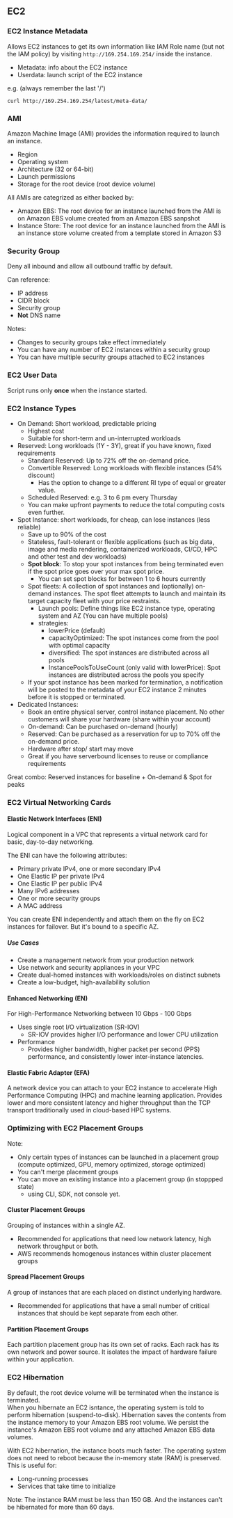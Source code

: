 ## EC2

### EC2 Instance Metadata

Allows EC2 instances to get its own information like IAM Role name (but not the IAM policy) by visiting `http://169.254.169.254/` inside the instance.

- Metadata: info about the EC2 instance
- Userdata: launch script of the EC2 instance

e.g. (always remember the last '/')

```
curl http://169.254.169.254/latest/meta-data/
```

### AMI
Amazon Machine Image (AMI) provides the information required to launch an instance.
- Region
- Operating system
- Architecture (32 or 64-bit)
- Launch permissions
- Storage for the root device (root device volume)

All AMIs are categrized as either backed by:
- Amazon EBS: The root device for an instance launched from the AMI is on Amazon EBS volume created from an Amazon EBS sanpshot
- Instance Store: The root device for an instance launched from the AMI is an instance store volume created from a template stored in Amazon S3

### Security Group
Deny all inbound and allow all outbound traffic by default.

Can reference:
- IP address
- CIDR block
- Security group
- **Not** DNS name

Notes:
- Changes to security groups take effect immediately
- You can have any number of EC2 instances within a security group
- You can have multiple security groups attached to EC2 instances

### EC2 User Data
Script runs only **once** when the instance started.

### EC2 Instance Types
- On Demand: Short workload, predictable pricing
    - Highest cost
    - Suitable for short-term and un-interrupted workloads
- Reserved: Long workloads (1Y - 3Y), great if you have known, fixed requirements
    - Standard Reserved: Up to 72% off the on-demand price.
    - Convertible Reserved: Long workloads with flexible instances (54% discount)
        - Has the option to change to a different RI type of equal or greater value.
    - Scheduled Reserved: e.g. 3 to 6 pm every Thursday
    - You can make upfront payments to reduce the total computing costs even further.
- Spot Instance: short workloads, for cheap, can lose instances (less reliable)
    - Save up to 90% of the cost
    - Stateless, fault-tolerant or flexible applications (such as big data, image and media rendering, containerized workloads, CI/CD, HPC and other test and dev workloads)
    - **Spot block**: To stop your spot instances from being terminated even if the spot price goes over your max spot price.
        - You can set spot blocks for between 1 to 6 hours currently
    - Spot fleets: A collection of spot instances and (optionally) on-demand instances. The spot fleet attempts to launch and maintain its target capacity fleet with your price restraints.
        - Launch pools: Define things like EC2 instance type, operating system and AZ (You can have multiple pools)
        - strategies:
            - lowerPrice (default)
            - capacityOptimized: The spot instances come from the pool with optimal capacity
            - diversified: The spot instances are distributed across all pools
            - InstancePoolsToUseCount (only valid with lowerPrice): Spot instances are distributed across the pools you specify 
    - If your spot instance has been marked for termination, a notification will be posted to the metadata of your EC2 instance 2 minutes before it is stopped or terminated.
- Dedicated Instances:
    - Book an entire physical server, control instance placement. No other customers will share your hardware (share within your account)
    - On-demand: Can be purchased on-demand (hourly)
    - Reserved: Can be purchased as a reservation for up to 70% off the on-demand price.
    - Hardware after stop/ start may move
    - Great if you have serverbound licenses to reuse or compliance requirements

Great combo: Reserved instances for baseline + On-demand & Spot for peaks



### EC2 Virtual Networking Cards
#### Elastic Network Interfaces (ENI)

Logical component in a VPC that represents a virtual network card for basic, day-to-day networking.

The ENI can have the following attributes:

- Primary private IPv4, one or more secondary IPv4
- One Elastic IP per private IPv4
- One Elastic IP per public IPv4
- Many IPv6 addresses
- One or more security groups
- A MAC address

You can create ENI independently and attach them on the fly on EC2 instances for failover. But it's bound to a specific AZ.

##### Use Cases
- Create a management network from your production network
- Use network and security appliances in your VPC
- Create dual-homed instances with workloads/roles on distinct subnets
- Create a low-budget, high-availability solution

#### Enhanced Networking (EN)
For High-Performance Networking between 10 Gbps - 100 Gbps
- Uses single root I/O virtualization (SR-IOV)
    - SR-IOV provides higher I/O performance and lower CPU utilization
- Performance
    - Provides higher bandwidth, higher packet per second (PPS) performance, and consistently lower inter-instance latencies.

#### Elastic Fabric Adapter (EFA)
A network device you can attach to your EC2 instance to accelerate High Performance Computing (HPC) and machine learning application.
Provides lower and more consistent latency and higher throughput than the TCP transport traditionally used in cloud-based HPC systems.

### Optimizing with EC2 Placement Groups
Note:
- Only certain types of instances can be launched in a placement group (compute optimized, GPU, memory optimized, storage optimized)
- You can't merge placement groups
- You can move an existing instance into a placement group (in stoppped state)
    - using CLI, SDK, not console yet.

#### Cluster Placement Groups
Grouping of instances within a single AZ.
- Recommended for applications that need low network latency, high network throughput or both.
- AWS recommends homogenous instances within cluster placement groups

#### Spread Placement Groups
A group of instances that are each placed on distinct underlying hardware.
- Recommended for applications that have a small number of critical instances that should be kept separate from each other.

#### Partition Placement Groups
Each partition placement group has its own set of racks. Each rack has its own network and power source. It isolates the impact of hardware failure within your application.

### EC2 Hibernation
By default, the root device volume will be terminated when the instance is terminated.  
When you hibernate an EC2 isntance, the operating system is told to perform hibernation (suspend-to-disk).
Hibernation saves the contents from the instance memory to your Amazon EBS root volume. We persist the instance's Amazon EBS root volume and any attached Amazon EBS data volumes.

With EC2 hibernation, the instance boots much faster. The operating system does not need to reboot because the in-memory state (RAM) is preserved. This is useful for:
- Long-running processes
- Services that take time to initialize

Note: The instance RAM must be less than 150 GB. And the instances can't be hibernated for more than 60 days.
